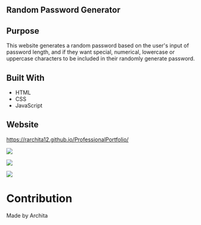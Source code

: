 ## Random Password Generator

## Purpose

This website generates a random password based on the user's input of password length, and if they want special, numerical, lowercase or uppercase characters to be included in their randomly generate password.

## Built With

- HTML
- CSS
- JavaScript

## Website

https://rarchita12.github.io/ProfessionalPortfolio/

![](assets/images/website1.JPG)

![](assets/images/website2.JPG)

![](assets/images/website3.JPG)

# Contribution

Made by Archita
